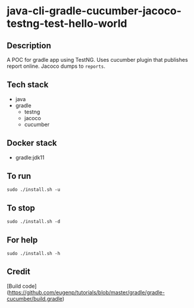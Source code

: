 # java-cli-gradle-cucumber-jacoco-testng-test-hello-world

## Description
A POC for gradle app using TestNG.
Uses cucumber plugin that publishes
report online. Jacoco dumps to `reports`.

## Tech stack
- java
- gradle
  - testng
  - jacoco 
  - cucumber

## Docker stack
- gradle:jdk11

## To run
`sudo ./install.sh -u`

## To stop
`sudo ./install.sh -d`

## For help
`sudo ./install.sh -h`

## Credit
[Build code] (https://github.com/eugenp/tutorials/blob/master/gradle/gradle-cucumber/build.gradle)
